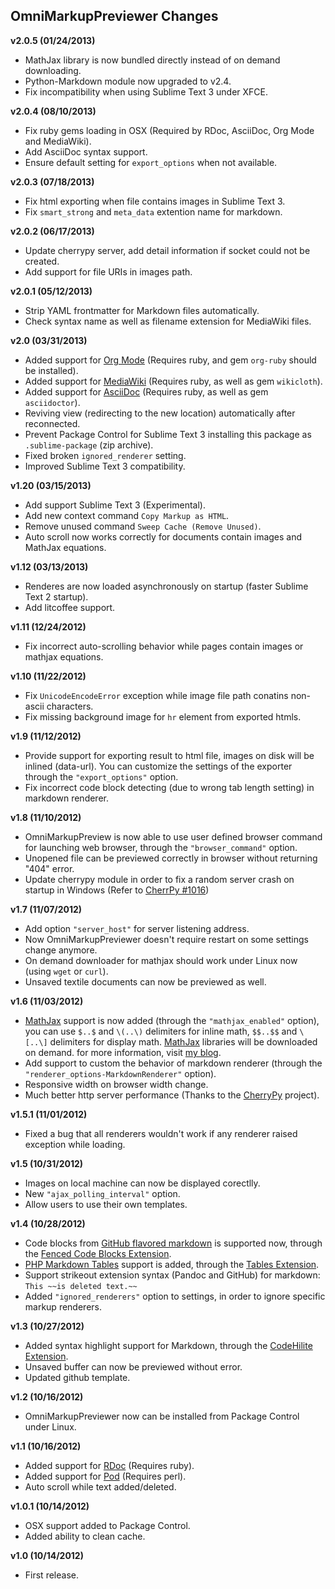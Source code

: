 OmniMarkupPreviewer Changes
---------------------------

**v2.0.5 (01/24/2013)**

* MathJax library is now bundled directly instead of on demand downloading.
* Python-Markdown module now upgraded to v2.4.
* Fix incompatibility when using Sublime Text 3 under XFCE.

**v2.0.4 (08/10/2013)**

* Fix ruby gems loading in OSX (Required by RDoc, AsciiDoc, Org Mode and MediaWiki).
* Add AsciiDoc syntax support.
* Ensure default setting for `export_options` when not available.

**v2.0.3 (07/18/2013)**

* Fix html exporting when file contains images in Sublime Text 3.
* Fix `smart_strong` and `meta_data` extention name for markdown.

**v2.0.2 (06/17/2013)**

* Update cherrypy server, add detail information if socket could not be created.
* Add support for file URIs in images path.

**v2.0.1 (05/12/2013)**

* Strip YAML frontmatter for Markdown files automatically.
* Check syntax name as well as filename extension for MediaWiki files.

**v2.0 (03/31/2013)**

* Added support for [Org Mode](http://orgmode.org) (Requires ruby, and gem
  `org-ruby` should be installed).
* Added support for [MediaWiki](http://www.mediawiki.org/) (Requires ruby, as
  well as gem `wikicloth`).
* Added support for [AsciiDoc](http://www.methods.co.nz/asciidoc/) (Requires ruby,
  as well as gem `asciidoctor`).
* Reviving view (redirecting to the new location) automatically after reconnected.
* Prevent Package Control for Sublime Text 3 installing this package as
  `.sublime-package` (zip archive).
* Fixed broken `ignored_renderer` setting.
* Improved Sublime Text 3 compatibility.

**v1.20 (03/15/2013)**

* Add support Sublime Text 3 (Experimental).
* Add new context command `Copy Markup as HTML`.
* Remove unused command `Sweep Cache (Remove Unused)`.
* Auto scroll now works correctly for documents contain images and MathJax equations.

**v1.12 (03/13/2013)**

* Renderes are now loaded asynchronously on startup (faster Sublime Text 2 startup).
* Add litcoffee support.

**v1.11 (12/24/2012)**

* Fix incorrect auto-scrolling behavior while pages contain images or mathjax equations.

**v1.10 (11/22/2012)**

* Fix `UnicodeEncodeError` exception while image file path conatins non-ascii characters.
* Fix missing background image for `hr` element from exported htmls.

**v1.9 (11/12/2012)**

* Provide support for exporting result to html file, images on disk will be inlined (data-url).
  You can customize the settings of the exporter through the `"export_options"` option.
* Fix incorrect code block detecting (due to wrong tab length setting) in
  markdown renderer.

**v1.8 (11/10/2012)**

* OmniMarkupPreview is now able to use user defined browser command for launching
  web browser, through the `"browser_command"` option.
* Unopened file can be previewed correctly in browser without returning "404" error.
* Update cherrypy module in order to fix a random server crash on startup in
  Windows (Refer to [CherrPy #1016])

[CherrPy #1016]: https://bitbucket.org/cherrypy/cherrypy/issue/1016/windowserror-error-6-the-handle-is-invalid

**v1.7 (11/07/2012)**

* Add option `"server_host"` for server listening address.
* Now OmniMarkupPreviewer doesn't require restart on some settings change anymore.
* On demand downloader for mathjax should work under Linux now (using `wget` or `curl`).
* Unsaved textile documents can now be previewed as well.

**v1.6 (11/03/2012)**

* [MathJax] support is now added (through the `"mathjax_enabled"` option), you can
  use `$..$` and `\(..\)` delimiters for inline math, `$$..$$` and `\[..\]` delimiters
  for display math. [MathJax] libraries will be downloaded on demand. for more
  information, visit [my blog](http://theo.im/blog/2012/11/03/latex-support-in-omnimarkuppreviewer/).
* Add support to custom the behavior of markdown renderer (through the
  `"renderer_options-MarkdownRenderer"` option).
* Responsive width on browser width change.
* Much better http server performance (Thanks to the [CherryPy] project).

[MathJax]: http://www.mathjax.org
[CherryPy]: http://www.cherrypy.org

**v1.5.1 (11/01/2012)**

* Fixed a bug that all renderers wouldn't work if any renderer raised exception
  while loading.

**v1.5 (10/31/2012)**

* Images on local machine can now be displayed corectlly.
* New `"ajax_polling_interval"` option.
* Allow users to use their own templates.

**v1.4 (10/28/2012)**

* Code blocks from [GitHub flavored markdown] is supported now, through the
  [Fenced Code Blocks Extension].
* [PHP Markdown Tables] support is added, through the [Tables Extension].
* Support strikeout extension syntax (Pandoc and GitHub) for markdown: `This ~~is deleted text.~~`
* Added `"ignored_renderers"` option to settings, in order to ignore specific
  markup renderers.

[GitHub flavored markdown]: http://github.github.com/github-flavored-markdown/
[Fenced Code Blocks Extension]: http://packages.python.org/Markdown/extensions/fenced_code_blocks.html
[PHP Markdown Tables]: http://michelf.ca/projects/php-markdown/extra/#table
[Tables Extension]: http://packages.python.org/Markdown/extensions/tables.html

**v1.3 (10/27/2012)**

* Added syntax highlight support for Markdown, through the [CodeHilite Extension].
* Unsaved buffer can now be previewed without error.
* Updated github template.

[CodeHilite Extension]: http://packages.python.org/Markdown/extensions/code_hilite.html

**v1.2 (10/16/2012)**

* OmniMarkupPreviewer now can be installed from Package Control under Linux.

**v1.1 (10/16/2012)**

* Added support for [RDoc](http://rdoc.sourceforge.net/) (Requires ruby).
* Added support for [Pod](http://search.cpan.org/dist/perl/pod/perlpod.pod) (Requires perl).
* Auto scroll while text added/deleted.

**v1.0.1 (10/14/2012)**

* OSX support added to Package Control.
* Added ability to clean cache.

**v1.0 (10/14/2012)**

* First release.

